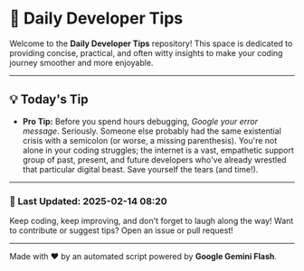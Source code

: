 
# 🌟 Daily Developer Tips

Welcome to the **Daily Developer Tips** repository! This space is dedicated to providing concise, practical, and often witty insights to make your coding journey smoother and more enjoyable.

---

## 💡 Today's Tip

- **Pro Tip:**  Before you spend hours debugging, *Google your error message*.  Seriously.  Someone else probably had the same existential crisis with a semicolon (or worse, a missing parenthesis).  You're not alone in your coding struggles; the internet is a vast, empathetic support group of past, present, and future developers who've already wrestled that particular digital beast.  Save yourself the tears (and time!).

---

### 📅 Last Updated: 2025-02-14 08:20

Keep coding, keep improving, and don't forget to laugh along the way! Want to contribute or suggest tips? Open an issue or pull request!

---

Made with ❤️ by an automated script powered by **Google Gemini Flash**.
